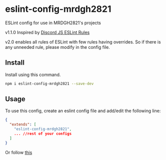 # eslint-config-mrdgh2821

ESLint config for use in MRDGH2821's projects

v1.1.0 Inspired by [Discord JS ESLint Rules](https://discordjs.guide/preparations/setting-up-a-linter.html#setting-up-eslint-rules)

v2.0 enables all rules of ESLint with few rules having overrides. So if there is any unneeded rule, please modify in the config file. 
## Install

Install using this command.

```sh
npm i eslint-config-mrdgh2821 --save-dev
```

## Usage

To use this config, create an eslint config file and add/edit the following line:

```json
{
  "extends": [
    "eslint-config-mrdgh2821",
    ... //rest of your configs
  ]
}
```

Or follow [this](https://eslint.org/docs/user-guide/configuring/configuration-files#using-a-configuration-from-a-plugin)
